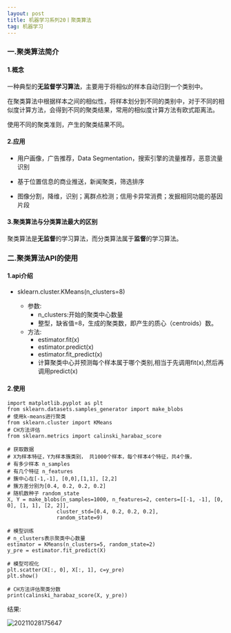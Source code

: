 ```yaml
---
layout: post
title: 机器学习系列20丨聚类算法
tag: 机器学习
---
```


### 一.聚类算法简介

#### 1.概念

一种典型的**无监督学习算法**，主要用于将相似的样本自动归到一个类别中。

在聚类算法中根据样本之间的相似性，将样本划分到不同的类别中，对于不同的相似度计算方法，会得到不同的聚类结果，常用的相似度计算方法有欧式距离法。

使用不同的聚类准则，产生的聚类结果不同。

#### 2.应用

- 用户画像，广告推荐，Data Segmentation，搜索引擎的流量推荐，恶意流量识别

- 基于位置信息的商业推送，新闻聚类，筛选排序

- 图像分割，降维，识别；离群点检测；信用卡异常消费；发掘相同功能的基因片段

#### 3.聚类算法与分类算法最大的区别

聚类算法是**无监督**的学习算法，而分类算法属于**监督**的学习算法。

### 二.聚类算法API的使用

#### 1.api介绍

- sklearn.cluster.KMeans(n_clusters=8)

    - 参数:
        - n_clusters:开始的聚类中心数量
        - 整型，缺省值=8，生成的聚类数，即产生的质心（centroids）数。
    - 方法:
        - estimator.fit(x)
        - estimator.predict(x)
        - estimator.fit_predict(x)
        - 计算聚类中心并预测每个样本属于哪个类别,相当于先调用fit(x),然后再调用predict(x)

#### 2.使用

    import matplotlib.pyplot as plt
    from sklearn.datasets.samples_generator import make_blobs
    # 使用k-means进行聚类
    from sklearn.cluster import KMeans
    # CH方法评估
    from sklearn.metrics import calinski_harabaz_score

    # 获取数据
    # X为样本特征，Y为样本簇类别， 共1000个样本，每个样本4个特征，共4个簇，
    # 有多少样本 n_samples
    # 有几个特征 n_features
    # 簇中心在[-1,-1], [0,0],[1,1], [2,2]
    # 簇方差分别为[0.4, 0.2, 0.2, 0.2]
    # 随机数种子 random_state
    X, Y = make_blobs(n_samples=1000, n_features=2, centers=[[-1, -1], [0, 0], [1, 1], [2, 2]],
                    cluster_std=[0.4, 0.2, 0.2, 0.2],
                    random_state=9)

    # 模型训练
    # n_clusters表示聚类中心数量
    estimator = KMeans(n_clusters=5, random_state=2)
    y_pre = estimator.fit_predict(X)

    # 模型可视化
    plt.scatter(X[:, 0], X[:, 1], c=y_pre)
    plt.show()

    # CH方法评估聚类分数
    print(calinski_harabaz_score(X, y_pre))

结果:

![20211028175647](https://cdn.jsdelivr.net/gh/luckykang/picture_bed/blogs_images/20211028175647.png)

